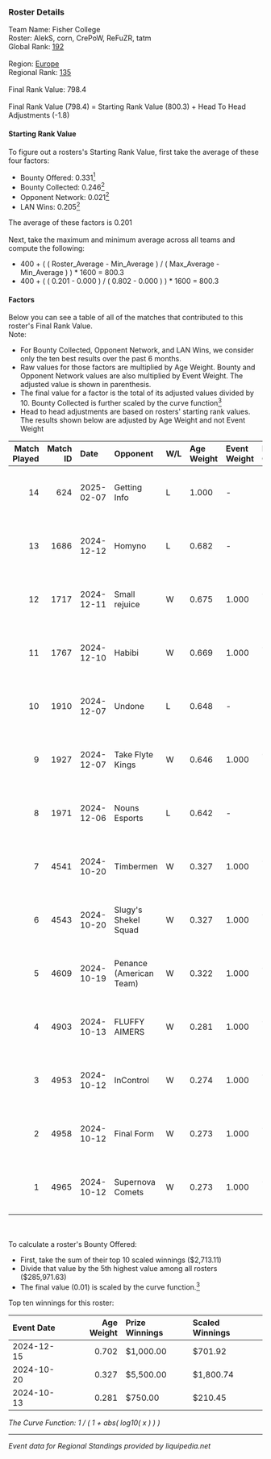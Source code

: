 ### Roster Details<br />
Team Name: Fisher College<br />
Roster: AlekS, corn, CrePoW, ReFuZR, tatm<br />
Global Rank: [192](../../standings_global_2025_02_28.md)<br />
<br />
Region: [Europe]( ../../standings_europe_2025_02_28.md)<br />
Regional Rank: [135]( ../../standings_europe_2025_02_28.md)<br />
<br />
Final Rank Value:  798.4<br />
<br />
Final Rank Value (798.4) = Starting Rank Value (800.3) + Head To Head Adjustments (-1.8)<br />

#### Starting Rank Value<br />
To figure out a rosters's Starting Rank Value, first take the average of these four factors:<br />
- Bounty Offered: 0.331[<sup>1</sup>](#table2)
- Bounty Collected: 0.246[<sup>2</sup>](#table1)
- Opponent Network: 0.021[<sup>2</sup>](#table1)
- LAN Wins: 0.205[<sup>2</sup>](#table1)

The average of these factors is 0.201<br />
<br />
Next, take the maximum and minimum average across all teams and compute the following:<br />
- 400 + ( ( Roster_Average - Min_Average ) / ( Max_Average - Min_Average ) ) * 1600 = 800.3
- 400 + ( ( 0.201 - 0.000 ) / ( 0.802 - 0.000 ) ) * 1600 = 800.3


#### Factors<br />
Below you can see a table of all of the matches that contributed to this roster's Final Rank Value.<br />
Note:<br />

- For Bounty Collected, Opponent Network, and LAN Wins, we consider only the ten best results over the past 6 months.
- Raw values for those factors are multiplied by Age Weight. Bounty and Opponent Network values are also multiplied by Event Weight. The adjusted value is shown in parenthesis.
- The final value for a factor is the total of its adjusted values divided by 10. Bounty Collected is further scaled by the curve function[<sup>3</sup>](#curveFunction)
- Head to head adjustments are based on rosters' starting rank values. The results shown below are adjusted by Age Weight and not Event Weight
<span id="table1"></span><br />


| Match Played | Match ID | Date       | Opponent                | W/L | Age Weight | Event Weight | Bounty Collected | Opponent Network | LAN Wins  | H2H Adj. | Roster                            |
| -: | -: | :- | :- | :- | :- | :- | :- | :- | :- | -: | :- |
|           14 |      624 | 2025-02-07 | Getting Info            | L   | 1.000      | -            | -                | -                | -         |    -5.15 | AlekS, corn, CrePoW, ReFuZR, tatm |
|           13 |     1686 | 2024-12-12 | Homyno                  | L   | 0.682      | -            | -                | -                | -         |   -12.87 | AlekS, corn, CrePoW, ReFuZR, tatm |
|           12 |     1717 | 2024-12-11 | Small rejuice           | W   | 0.675      | 1.000        | 0.001 (0.001)    | 0.000 (0.000)    | 0 (0.000) |     3.47 | AlekS, corn, CrePoW, ReFuZR, tatm |
|           11 |     1767 | 2024-12-10 | Habibi                  | W   | 0.669      | 1.000        | 0.001 (0.000)    | 0.000 (0.000)    | 0 (0.000) |     3.45 | AlekS, corn, CrePoW, ReFuZR, tatm |
|           10 |     1910 | 2024-12-07 | Undone                  | L   | 0.648      | -            | -                | -                | -         |    -9.10 | AlekS, corn, CrePoW, ReFuZR, tatm |
|            9 |     1927 | 2024-12-07 | Take Flyte Kings        | W   | 0.646      | 1.000        | 0.000 (0.000)    | 0.003 (0.002)    | 1 (0.646) |     1.78 | AlekS, corn, CrePoW, ReFuZR, tatm |
|            8 |     1971 | 2024-12-06 | Nouns Esports           | L   | 0.642      | -            | -                | -                | -         |    -3.55 | AlekS, corn, CrePoW, ReFuZR, tatm |
|            7 |     4541 | 2024-10-20 | Timbermen               | W   | 0.327      | 1.000        | 0.003 (0.001)    | 0.032 (0.011)    | 1 (0.327) |     3.57 | AlekS, corn, CrePoW, ReFuZR, tatm |
|            6 |     4543 | 2024-10-20 | Slugy's Shekel Squad    | W   | 0.327      | 1.000        | 0.001 (0.000)    | 0.016 (0.005)    | 1 (0.327) |     1.90 | AlekS, corn, CrePoW, ReFuZR, tatm |
|            5 |     4609 | 2024-10-19 | Penance (American Team) | W   | 0.322      | 1.000        | 0.000 (0.000)    | 0.004 (0.001)    | 1 (0.322) |     0.90 | AlekS, corn, CrePoW, ReFuZR, tatm |
|            4 |     4903 | 2024-10-13 | FLUFFY AIMERS           | W   | 0.281      | 1.000        | 0.006 (0.002)    | 0.237 (0.067)    | 0 (0.000) |     5.30 | AlekS, corn, CrePoW, ReFuZR, tatm |
|            3 |     4953 | 2024-10-12 | InControl               | W   | 0.274      | 1.000        | 0.002 (0.000)    | 0.094 (0.026)    | 0 (0.000) |     2.70 | AlekS, corn, CrePoW, ReFuZR, tatm |
|            2 |     4958 | 2024-10-12 | Final Form              | W   | 0.273      | 1.000        | 0.001 (0.000)    | 0.083 (0.023)    | 0 (0.000) |     2.41 | AlekS, corn, CrePoW, ReFuZR, tatm |
|            1 |     4965 | 2024-10-12 | Supernova Comets        | W   | 0.273      | 1.000        | 0.013 (0.004)    | 0.269 (0.073)    | 0 (0.000) |     3.35 | AlekS, corn, CrePoW, ReFuZR, tatm |

<br />
<span id="table2"></span><br />
To calculate a roster's Bounty Offered:<br />

- First, take the sum of their top 10 scaled winnings ($2,713.11)
- Divide that value by the 5th highest value among all rosters ($285,971.63)
- The final value (0.01) is scaled by the curve function.[<sup>3</sup>](#curveFunction)

Top ten winnings for this roster:<br />

| Event Date | Age Weight | Prize Winnings | Scaled Winnings |
| :- | -: | :- | :- |
| 2024-12-15 |      0.702 | $1,000.00      | $701.92         |
| 2024-10-20 |      0.327 | $5,500.00      | $1,800.74       |
| 2024-10-13 |      0.281 | $750.00        | $210.45         |


<span id="curveFunction"></span>_The Curve Function: 1 / ( 1 + abs( log10( x ) ) )_<br />

---
_Event data for Regional Standings provided by liquipedia.net_<br />
